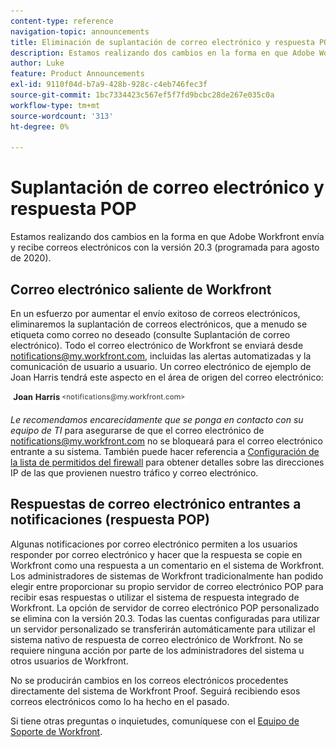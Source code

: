 ```yaml
---
content-type: reference
navigation-topic: announcements
title: Eliminación de suplantación de correo electrónico y respuesta POP
description: Estamos realizando dos cambios en la forma en que Adobe Workfront envía y recibe correos electrónicos con la versión 20.3 (programada para agosto de 2020).
author: Luke
feature: Product Announcements
exl-id: 9110f04d-b7a9-428b-928c-c4eb746fec3f
source-git-commit: 1bc7334423c567ef5f7fd9bcbc28de267e035c0a
workflow-type: tm+mt
source-wordcount: '313'
ht-degree: 0%

---
```


# Suplantación de correo electrónico y respuesta POP

Estamos realizando dos cambios en la forma en que Adobe Workfront envía y recibe correos electrónicos con la versión 20.3 (programada para agosto de 2020).

## Correo electrónico saliente de Workfront

En un esfuerzo por aumentar el envío exitoso de correos electrónicos, eliminaremos la suplantación de correos electrónicos, que a menudo se etiqueta como correo no deseado (consulte Suplantación de correo electrónico). Todo el correo electrónico de Workfront se enviará desde notifications@my.workfront.com, incluidas las alertas automatizadas y la comunicación de usuario a usuario. Un correo electrónico de ejemplo de Joan Harris tendrá este aspecto en el área de origen del correo electrónico:

![](assets/noreply.png)

*Le recomendamos encarecidamente que se ponga en contacto con su equipo de TI* para asegurarse de que el correo electrónico de notifications@my.workfront.com no se bloqueará para el correo electrónico entrante a su sistema. También puede hacer referencia a [Configuración de la lista de permitidos del firewall](../../../administration-and-setup/get-started-wf-administration/configure-your-firewall.md) para obtener detalles sobre las direcciones IP de las que provienen nuestro tráfico y correo electrónico.

## Respuestas de correo electrónico entrantes a notificaciones (respuesta POP)

Algunas notificaciones por correo electrónico permiten a los usuarios responder por correo electrónico y hacer que la respuesta se copie en Workfront como una respuesta a un comentario en el sistema de Workfront. Los administradores de sistemas de Workfront tradicionalmente han podido elegir entre proporcionar su propio servidor de correo electrónico POP para recibir esas respuestas o utilizar el sistema de respuesta integrado de Workfront. La opción de servidor de correo electrónico POP personalizado se elimina con la versión 20.3. Todas las cuentas configuradas para utilizar un servidor personalizado se transferirán automáticamente para utilizar el sistema nativo de respuesta de correo electrónico de Workfront. No se requiere ninguna acción por parte de los administradores del sistema u otros usuarios de Workfront.

No se producirán cambios en los correos electrónicos procedentes directamente del sistema de Workfront Proof. Seguirá recibiendo esos correos electrónicos como lo ha hecho en el pasado.

Si tiene otras preguntas o inquietudes, comuníquese con el [Equipo de Soporte de Workfront](https://one.workfront.com/s/support?language=en_US).
